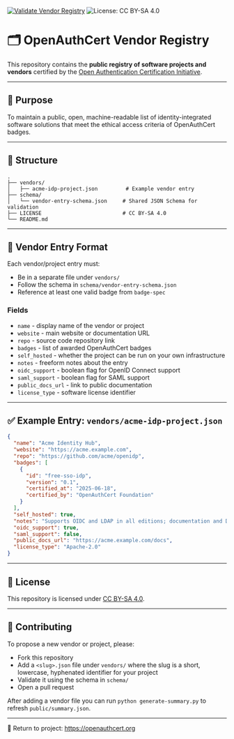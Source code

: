 [![Validate Vendor Registry](https://github.com/openauthcert/vendor-registry/actions/workflows/validate-vendors.yml/badge.svg)](https://github.com/openauthcert/vendor-registry/actions/workflows/validate-vendors.yml)
![License: CC BY-SA 4.0](https://img.shields.io/badge/License-CC%20BY--SA%204.0-lightgrey.svg)

# 🗂️ OpenAuthCert Vendor Registry

This repository contains the **public registry of software projects and vendors** certified by the [Open Authentication Certification Initiative](https://openauthcert.org).

---

## 📜 Purpose

To maintain a public, open, machine-readable list of identity-integrated software solutions that meet the ethical access criteria of OpenAuthCert badges.

---

## 📂 Structure

```
.
├── vendors/
│   ├── acme-idp-project.json         # Example vendor entry
├── schema/
│   └── vendor-entry-schema.json     # Shared JSON Schema for validation
├── LICENSE                          # CC BY-SA 4.0
└── README.md
```

---

## 📄 Vendor Entry Format
Each vendor/project entry must:
- Be in a separate file under `vendors/`
- Follow the schema in `schema/vendor-entry-schema.json`
- Reference at least one valid badge from `badge-spec`

### Fields

- `name` - display name of the vendor or project
- `website` - main website or documentation URL
- `repo` - source code repository link
- `badges` - list of awarded OpenAuthCert badges
- `self_hosted` - whether the project can be run on your own infrastructure
- `notes` - freeform notes about the entry
- `oidc_support` - boolean flag for OpenID Connect support
- `saml_support` - boolean flag for SAML support
- `public_docs_url` - link to public documentation
- `license_type` - software license identifier

---

## ✅ Example Entry: `vendors/acme-idp-project.json`
```json
{
  "name": "Acme Identity Hub",
  "website": "https://acme.example.com",
  "repo": "https://github.com/acme/openidp",
  "badges": [
    {
      "id": "free-sso-idp",
      "version": "0.1",
      "certified_at": "2025-06-18",
      "certified_by": "OpenAuthCert Foundation"
    }
  ],
  "self_hosted": true,
  "notes": "Supports OIDC and LDAP in all editions; documentation and Docker image available.",
  "oidc_support": true,
  "saml_support": false,
  "public_docs_url": "https://acme.example.com/docs",
  "license_type": "Apache-2.0"
}
```

---

## 📄 License
This repository is licensed under [CC BY-SA 4.0](https://creativecommons.org/licenses/by-sa/4.0/).

---

## 🤝 Contributing
To propose a new vendor or project, please:
- Fork this repository
- Add a `<slug>.json` file under `vendors/` where the slug is a short,
  lowercase, hyphenated identifier for your project
- Validate it using the schema in `schema/`
- Open a pull request

After adding a vendor file you can run `python generate-summary.py` to refresh
`public/summary.json`.

---

🔗 Return to project: https://openauthcert.org
